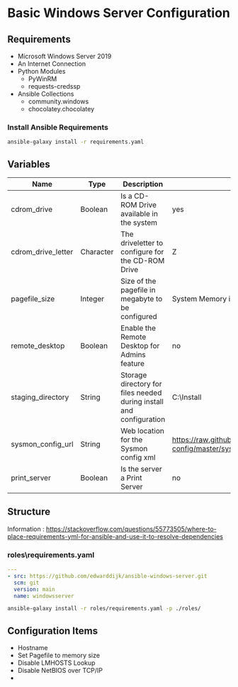 # Basic Windows Server Configuration

## Requirements

- Microsoft Windows Server 2019
- An Internet Connection
- Python Modules
    - PyWinRM
    - requests-credssp
- Ansible Collections
    - community.windows
    - chocolatey.chocolatey

### Install Ansible Requirements

```bash
ansible-galaxy install -r requirements.yaml
```

## Variables


| Name | Type |Description | Default | 
|------|------|-------|---------|
| cdrom_drive | Boolean | Is a CD-ROM Drive available in the system | yes |
| cdrom_drive_letter | Character | The driveletter to configure for the CD-ROM Drive | Z |
| pagefile_size | Integer | Size of the pagefile in megabyte to be configured | System Memory in MB |
| remote_desktop | Boolean | Enable the Remote Desktop for Admins feature | no |
| staging_directory | String | Storage directory for files needed during install and configuration | C:\Install |
| sysmon_config_url | String | Web location for the Sysmon config xml | https://raw.githubusercontent.com/SwiftOnSecurity/sysmon-config/master/sysmonconfig-export.xml |
| print_server | Boolean | Is the server a Print Server | no |

## Structure

Information : https://stackoverflow.com/questions/55773505/where-to-place-requirements-yml-for-ansible-and-use-it-to-resolve-dependencies

### roles\requirements.yaml

```yaml
---    
- src: https://github.com/edwarddijk/ansible-windows-server.git
  scm: git
  version: main
  name: windowsserver
```

```bash
ansible-galaxy install -r roles/requirements.yaml -p ./roles/
```

## Configuration Items

- Hostname
- Set Pagefile to memory size 
- Disable LMHOSTS Lookup
- Disable NetBIOS over TCP/IP
- 
